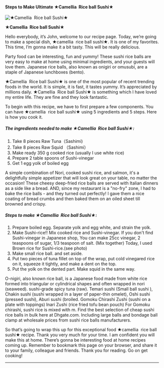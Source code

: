             

#### Steps to Make Ultimate ★Camellia  Rice ball Sushi★

![★Camellia  Rice ball Sushi★](https://img-global.cpcdn.com/recipes/6484823bf82934f7/751x532cq70/%e2%98%85camellia-rice-ball-sushi%e2%98%85-recipe-main-photo.jpg)

**★Camellia  Rice ball Sushi★**

Hello everybody, it’s John, welcome to our recipe page. Today, we’re going to make a special dish, ★camellia  rice ball sushi★. It is one of my favorites. This time, I’m gonna make it a bit tasty. This will be really delicious.

Party food can be interesting, fun and yummy! These sushi rice balls are very easy to make at home using minimal ingredients, and your guests will love them. Japanese rice balls, also known as onigiri or omusubi, are a staple of Japanese lunchboxes (bento).

★Camellia  Rice ball Sushi★ is one of the most popular of recent trending foods in the world. It is simple, it is fast, it tastes yummy. It’s appreciated by millions daily. ★Camellia  Rice ball Sushi★ is something which I have loved my entire life. They are fine and they look fantastic.

To begin with this recipe, we have to first prepare a few components. You can have ★camellia  rice ball sushi★ using 5 ingredients and 5 steps. Here is how you cook it.

##### The ingredients needed to make ★Camellia  Rice ball Sushi★:

1.  Take 8 pieces Raw Tuna（Sashimi)
2.  Take 8 pieces Raw Squid （Sashimi）
3.  Make ready 350 g cooked rice (usually I use white rice)
4.  Prepare 2 table spoons of Sushi-vinegar
5.  Get 1 egg yolk of boiled egg

A simple combination of Nori, cooked sushi rice, and salmon, it's a delightfully simple appetizer that will look great on your table, no matter the occasion! These cheesy deep-fried rice balls are served with Italian dinners as a side like a bread. AND, since my restaurant is a "no-fry" zone, I had to bake the rice balls - and they turned out perfectly! I gave them a nice coating of bread crumbs and then baked them on an oiled sheet till browned and crispy.

##### Steps to make ★Camellia  Rice ball Sushi★:

1.  Prepare boiled egg. Separate yolk and egg white, and strain the yolk.
2.  Make Sushi-rice!! Mix cooked rice and Sushi-vinegar. If you don't find Sushi-vinegar in Japanese shop, You can make 25cc vinegar, 2 teaspoons of sugar, 1/3 teaspoon of salt. (Mix together) Today, I used Brown rice for Sushi-rice.(see photo)
3.  Make small rice ball. and set aside.
4.  Put two pieces of tuna fillet on top of the wrap, put cold vinegared rice on it, squeeze it tightly, and make a dent on the top.
5.  Put the yolk on the dented part. Make squid in the same way.

O-nigiri, also known rice ball, is a Japanese food made from white rice formed into triangular or cylindrical shapes and often wrapped in nori (seaweed). sushi-grade spicy tuna (raw). Temari sushi (Small ball sushi ), Chakin sushi (sushi wrapped in a layer of paper-thin omelet), Oshi sushi (pressed sushi), Aburi sushi (broiled. Gomoku Chirashi Zushi (sushi on a plate with toppings) Inari Zushi (rice fried tofu bean pouch) For Gomoku chirashi, sushi rice is mixed with m. Find the best selection of cheap sushi rice balls in bulk here at Dhgate.com. Including large balls and bondage ball clamp at wholesale prices from sushi rice balls manufacturers.

So that’s going to wrap this up for this exceptional food ★camellia  rice ball sushi★ recipe. Thank you very much for your time. I am confident you will make this at home. There’s gonna be interesting food at home recipes coming up. Remember to bookmark this page on your browser, and share it to your family, colleague and friends. Thank you for reading. Go on get cooking!

* * *